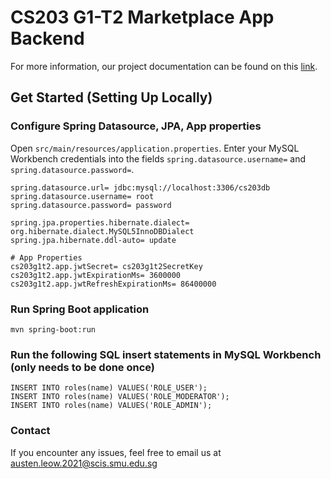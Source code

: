 # CS203 G1-T2 Marketplace App Backend
For more information, our project documentation can be found on this <a href="https://docs.google.com/document/d/1CESnTTPve_ZE6EioaL1GUpCG75fNIAIBd19TlhVWrRQ/edit#">link</a>.


## Get Started (Setting Up Locally)

### Configure Spring Datasource, JPA, App properties
Open `src/main/resources/application.properties`.
Enter your MySQL Workbench credentials into the fields `spring.datasource.username=` and `spring.datasource.password=`.

```properties
spring.datasource.url= jdbc:mysql://localhost:3306/cs203db
spring.datasource.username= root
spring.datasource.password= password

spring.jpa.properties.hibernate.dialect= org.hibernate.dialect.MySQL5InnoDBDialect
spring.jpa.hibernate.ddl-auto= update

# App Properties
cs203g1t2.app.jwtSecret= cs203g1t2SecretKey
cs203g1t2.app.jwtExpirationMs= 3600000
cs203g1t2.app.jwtRefreshExpirationMs= 86400000
```

### Run Spring Boot application
```
mvn spring-boot:run
```

### Run the following SQL insert statements in MySQL Workbench (only needs to be done once)
```
INSERT INTO roles(name) VALUES('ROLE_USER');
INSERT INTO roles(name) VALUES('ROLE_MODERATOR');
INSERT INTO roles(name) VALUES('ROLE_ADMIN');
```

### Contact
If you encounter any issues, feel free to email us at austen.leow.2021@scis.smu.edu.sg